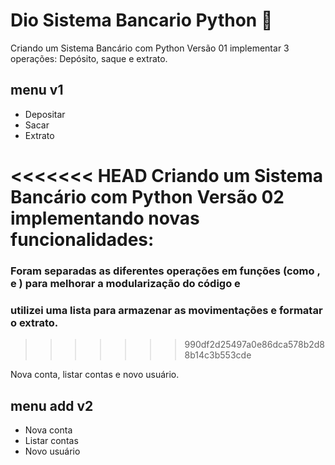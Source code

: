 # Dio Sistema Bancario Python 🚀

Criando um Sistema Bancário com Python Versão 01 implementar 3 operações:
Depósito, saque e extrato.

## menu v1

- Depositar
- Sacar
- Extrato

<<<<<<< HEAD
Criando um Sistema Bancário com Python Versão 02 implementando novas funcionalidades:
=======
### Foram separadas as diferentes operações em funções (como , e ) para melhorar a modularização do código e 
### utilizei uma lista para armazenar as movimentações e formatar o extrato.

>>>>>>> 990df2d25497a0e86dca578b2d88b14c3b553cde

Nova conta, listar contas e novo usuário.

## menu add v2 

- Nova conta
- Listar contas
- Novo usuário
